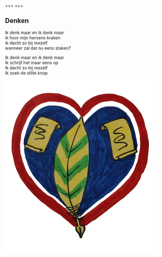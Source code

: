 +++
+++

## Denken

Ik denk maar en ik denk maar \
ik hoor mijn hersens kraken \
ik dacht zo bij mezelf \
wanneer zal dat nu eens staken?

Ik denk maar en ik denk maar \
Ik schrijf het maar eens op \
Ik dacht zo bij mezelf  \
Ik zoek de stilte knop

![schrijvers logo](schrijverslogo.png)
